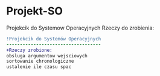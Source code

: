 # Projekt-SO
Projekcik do Systemow Operacyjnych
Rzeczy do zrobienia:
```diff
!Projekcik do Systemów Operacyjnych
-----------------------------------
+Rzeczy zrobione:
obsluga argumentow wejsciowych
sortowanie chronologiczne
ustalenie ile czasu spac


```